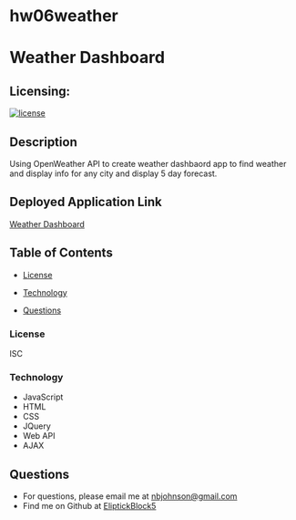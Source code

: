 # hw06weather

# Weather Dashboard

## Licensing:

[![license](https://img.shields.io/badge/license-ISC-yellow)](https://shields.io)

## Description

Using OpenWeather API to create weather dashbaord app to find weather and display info
for any city and display 5 day forecast.

## Deployed Application Link

[Weather Dashboard](https://elipticblock5.github.io/hw06weather/)

## Table of Contents

- [License](#License)

- [Technology](#Technology)

- [Questions](#Questions)

### License

ISC

### Technology

- JavaScript
- HTML
- CSS
- JQuery
- Web API
- AJAX

## Questions

- For questions, please email me at nbjohnson@gmail.com
- Find me on Github at [EliptickBlock5](https://github.com/Elipticblock5)
